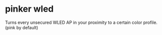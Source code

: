 # pinker wled
Turns every unsecured WLED AP in your proximity to a certain color profile. (pink by default)
